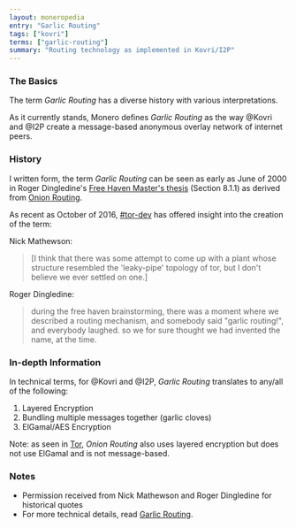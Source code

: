 ```yaml
---
layout: moneropedia
entry: "Garlic Routing"
tags: ["kovri"]
terms: ["garlic-routing"]
summary: "Routing technology as implemented in Kovri/I2P"
---
```


### The Basics

The term *Garlic Routing* has a diverse history with various interpretations.

As it currently stands, Monero defines *Garlic Routing* as the way @Kovri and @I2P create a message-based anonymous overlay network of internet peers.

### History

I written form, the term *Garlic Routing* can be seen as early as June of 2000 in Roger Dingledine's [Free Haven Master's thesis](http://www.freehaven.net/papers.html) (Section 8.1.1) as derived from [Onion Routing](http://www.onion-router.net/).

As recent as October of 2016, [#tor-dev](https://oftc.net/WebChat/) has offered insight into the creation of the term:

Nick Mathewson:
>[I think that there was some attempt to come up with a plant whose structure resembled the 'leaky-pipe' topology of tor, but I don't believe we ever settled on one.]

Roger Dingledine:
>during the free haven brainstorming, there was a moment where we described a routing mechanism, and somebody said "garlic routing!", and everybody laughed.
so we for sure thought we had invented the name, at the time.

### In-depth Information

In technical terms, for @Kovri and @I2P, *Garlic Routing* translates to any/all of the following:

1. Layered Encryption
2. Bundling multiple messages together (garlic cloves)
3. ElGamal/AES Encryption

Note: as seen in [Tor](https://torproject.org/), *Onion Routing* also uses layered encryption but does not use ElGamal and is not message-based.

### Notes

- Permission received from Nick Mathewson and Roger Dingledine for historical quotes
- For more technical details, read [Garlic Routing](https://geti2p.net/en/docs/how/garlic-routing).
